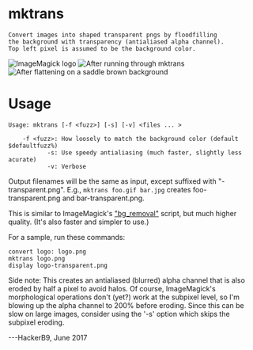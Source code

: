 # mktrans

    Convert images into shaped transparent pngs by floodfilling
    the background with transparency (antialiased alpha channel).
    Top left pixel is assumed to be the background color.

![ImageMagick logo](https://i.imgur.com/gTtaEQt.png)
![After running through mktrans](https://i.imgur.com/PReCAca.png)
![After flattening on a saddle brown background](https://i.imgur.com/Exrm0tD.png)

# Usage

    Usage: mktrans [-f <fuzz>] [-s] [-v] <files ... >

        -f <fuzz>: How loosely to match the background color (default $defaultfuzz%)
               -s: Use speedy antialiasing (much faster, slightly less acurate) 
               -v: Verbose

Output filenames will be the same as input, except suffixed with
"-transparent.png". E.g., `mktrans foo.gif bar.jpg` creates
foo-transparent.png and bar-transparent.png.

This is similar to ImageMagick's ["bg_removal"](https://www.imagemagick.org/Usage/scripts/bg_removal) script, but much higher
quality. (It's also faster and simpler to use.) 

For a sample, run these commands:

    convert logo: logo.png
    mktrans logo.png
    display logo-transparent.png

Side note: This creates an antialiased (blurred) alpha channel that is
also eroded by half a pixel to avoid halos. Of course, ImageMagick's
morphological operations don't (yet?) work at the subpixel level, so
I'm blowing up the alpha channel to 200% before eroding. Since this
can be slow on large images, consider using the '-s' option which
skips the subpixel eroding.

---HackerB9, June 2017
